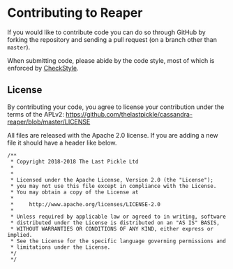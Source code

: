 # Contributing to Reaper

If you would like to contribute code you can do so through GitHub by forking the repository and sending a pull request (on a branch other than `master`).

When submitting code, please abide by the code style, most of which is enforced by [CheckStyle](https://github.com/thelastpickle/cassandra-reaper/blob/master/src/server/checkstyle.xml).

## License

By contributing your code, you agree to license your contribution under the terms of the APLv2: https://github.com/thelastpickle/cassandra-reaper/blob/master/LICENSE

All files are released with the Apache 2.0 license.
If you are adding a new file it should have a header like below. 

```
/**
 * Copyright 2018-2018 The Last Pickle Ltd
 *
 *
 * Licensed under the Apache License, Version 2.0 (the "License");
 * you may not use this file except in compliance with the License.
 * You may obtain a copy of the License at
 *
 *     http://www.apache.org/licenses/LICENSE-2.0
 *
 * Unless required by applicable law or agreed to in writing, software
 * distributed under the License is distributed on an "AS IS" BASIS,
 * WITHOUT WARRANTIES OR CONDITIONS OF ANY KIND, either express or implied.
 * See the License for the specific language governing permissions and
 * limitations under the License.
 */
 */
 ```
